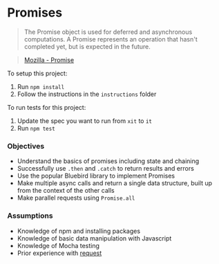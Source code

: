 # Promises

> The Promise object is used for deferred and asynchronous computations. A Promise represents an operation that hasn't completed yet, but is expected in the future.

> [Mozilla - Promise](https://developer.mozilla.org/en-US/docs/Web/JavaScript/Reference/Global_Objects/Promise)

To setup this project:

1. Run `npm install`
1. Follow the instructions in the `instructions` folder

To run tests for this project:

1. Update the spec you want to run from `xit` to `it`
1. Run `npm test`

### Objectives

* Understand the basics of promises including state and chaining
* Successfully use `.then` and `.catch` to return results and errors
* Use the popular Bluebird library to implement Promises
* Make multiple async calls and return a single data structure, built up from the context of the other calls
* Make parallel requests using `Promise.all`


### Assumptions

* Knowledge of npm and installing packages
* Knowledge of basic data manipulation with Javascript
* Knowledge of Mocha testing
* Prior experience with [request](https://github.com/request/request)
